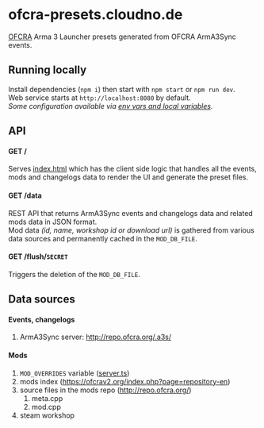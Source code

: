 # ofcra-presets.cloudno.de
[OFCRA](https://ofcrav2.org) Arma 3 Launcher presets generated from OFCRA ArmA3Sync events.  

## Running locally
Install dependencies (`npm i`) then start with `npm start` or `npm run dev`.  
Web service starts at `http://localhost:8080` by default.  
*Some configuration available via [env vars and local variables](server.ts).*

## API
#### GET /
Serves [index.html](index.html) which has the client side logic that handles all the events, mods and changelogs data to render the UI and generate the preset files.
#### GET /data
REST API that returns ArmA3Sync events and changelogs data and related mods data in JSON format.  
Mod data *(id, name, workshop id or download url)* is gathered from various data sources and permanently cached in the `MOD_DB_FILE`.
#### GET /flush/`SECRET`
Triggers the deletion of the `MOD_DB_FILE`.

## Data sources
#### Events, changelogs
 1. ArmA3Sync server: http://repo.ofcra.org/.a3s/
#### Mods
 1. `MOD_OVERRIDES` variable ([server.ts](server.ts#L11))
 2. mods index (https://ofcrav2.org/index.php?page=repository-en)
 3. source files in the mods repo (http://repo.ofcra.org/)
    1. meta.cpp
    2. mod.cpp
 4. steam workshop

